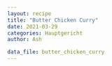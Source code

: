```yaml
---
layout: recipe
title: "Butter Chicken Curry"
date: 2021-03-29
categories: Hauptgericht
author: Ash

data_file: butter_chicken_curry
---
```


